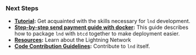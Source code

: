 
### Next Steps

* **[Tutorial](/tutorial/):** Get acquainted with the skills necessary for `lnd` development.
* **[Step-by-step send payment guide with
  docker](/docker-guide/):** This
  guide describes how to package `lnd` with `btcd` together to make deployment
  easier.
* **[Resources](/resources/):** Learn about the Lightning Network 
* **[Code Contribution Guidelines](/contribute/):** Contribute to `lnd` itself.
